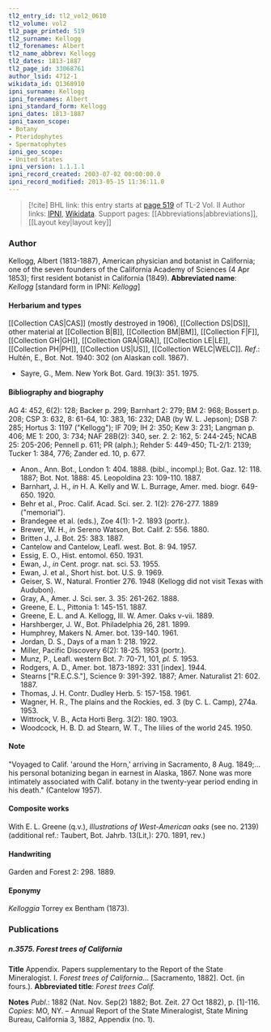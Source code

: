 ```yaml
---
tl2_entry_id: tl2_vol2_0610
tl2_volume: vol2
tl2_page_printed: 519
tl2_surname: Kellogg
tl2_forenames: Albert
tl2_name_abbrev: Kellogg
tl2_dates: 1813-1887
tl2_page_id: 33068761
author_lsid: 4712-1
wikidata_id: Q1368910
ipni_surname: Kellogg
ipni_forenames: Albert
ipni_standard_form: Kellogg
ipni_dates: 1813-1887
ipni_taxon_scope: 
- Botany
- Pteridophytes
- Spermatophytes
ipni_geo_scope: 
- United States
ipni_version: 1.1.1.1
ipni_record_created: 2003-07-02 00:00:00.0
ipni_record_modified: 2013-05-15 11:36:11.0
---
```


> [!cite] BHL link: this entry starts at [page 519](https://www.biodiversitylibrary.org/page/33068761) of TL-2 Vol. II
> Author links: [IPNI](https://www.ipni.org/a/4712-1), [Wikidata](https://www.wikidata.org/wiki/Q1368910). Support pages: [[Abbreviations|abbreviations]], [[Layout key|layout key]]

### Author

Kellogg, Albert (1813-1887), American physician and botanist in California; one of the seven founders of the California Academy of Sciences (4 Apr 1853); first resident botanist in California (1849). 
**Abbreviated name**: *Kellogg* \[standard form in IPNI: *Kellogg*\]

#### Herbarium and types

[[Collection CAS|CAS]] (mostly destroyed in 1906), [[Collection DS|DS]], other material at [[Collection B|B]], [[Collection BM|BM]], [[Collection F|F]], [[Collection GH|GH]], [[Collection GRA|GRA]], [[Collection LE|LE]], [[Collection PH|PH]], [[Collection US|US]], [[Collection WELC|WELC]].
*Ref*.: Hultén, E., Bot. Not. 1940: 302 (on Alaskan coll. 1867).
- Sayre, G., Mem. New York Bot. Gard. 19(3): 351. 1975.

#### Bibliography and biography

AG 4: 452, 6(2): 128; Backer p. 299; Barnhart 2: 279; BM 2: 968; Bossert p. 208; CSP 3: 632, 8: 61-64, 10: 383, 16: 232; DAB (by W. L. Jepson); DSB 7: 285; Hortus 3: 1197 ("Kellogg"); IF 709; IH 2: 350; Kew 3: 231; Langman p. 406; ME 1: 200, 3: 734; NAF 28B(2): 340, ser. 2. 2: 162, 5: 244-245; NCAB 25: 205-206; Pennell p. 611; PR (alph.); Rehder 5: 449-450; TL-2/1: 2139; Tucker 1: 384, 776; Zander ed. 10, p. 677.
- Anon., Ann. Bot., London 1: 404. 1888. (bibl., incompl.); Bot. Gaz. 12: 118. 1887; Bot. Not. 1888: 45. Leopoldina 23: 109-110. 1887.
- Barnhart, J. H., *in* H. A. Kelly and W. L. Burrage, Amer. med. biogr. 649-650. 1920.
- Behr et al., Proc. Calif. Acad. Sci. ser. 2. 1(2): 276-277. 1889 ("memorial").
- Brandegee et al. (eds.), Zoe 4(1): 1-2. 1893 (portr.).
- Brewer, W. H., *in* Sereno Watson, Bot. Calif. 2: 556. 1880.
- Britten J., J. Bot. 25: 383. 1887.
- Cantelow and Cantelow, Leafl. west. Bot. 8: 94. 1957.
- Essig, E. O., Hist. entomol. 650. 1931.
- Ewan, J., *in* Cent. progr. nat. sci. 53. 1955.
- Ewan, J. et al., Short hist. bot. U.S. 9. 1969.
- Geiser, S. W., Natural. Frontier 276. 1948 (Kellogg did not visit Texas with Audubon).
- Gray, A., Amer. J. Sci. ser. 3. 35: 261-262. 1888.
- Greene, E. L., Pittonia 1: 145-151. 1887.
- Greene, E. L. and A. Kellogg, Ill. W. Amer. Oaks v-vii. 1889.
- Harshberger, J. W., Bot. Philadelphia 26, 281. 1899.
- Humphrey, Makers N. Amer. bot. 139-140. 1961.
- Jordan, D. S., Days of a man 1: 218. 1922.
- Miller, Pacific Discovery 6(2): 18-25. 1953 (portr.).
- Munz, P., Leafl. western Bot. 7: 70-71, 101, *pl. 5.* 1953.
- Rodgers, A. D., Amer. bot. 1873-1892: 331 \[index\]. 1944.
- Stearns \["R.E.C.S."\], Science 9: 391-392. 1887; Amer. Naturalist 21: 602. 1887.
- Thomas, J. H. Contr. Dudley Herb. 5: 157-158. 1961.
- Wagner, H. R., The plains and the Rockies, ed. 3 (by C. L. Camp), 274a. 1953.
- Wittrock, V. B., Acta Horti Berg. 3(2): 180. 1903.
- Woodcock, H. B. D. ad Stearn, W. T., The lilies of the world 245. 1950.

#### Note

"Voyaged to Calif. 'around the Horn,' arriving in Sacramento, 8 Aug. 1849;... his personal botanizing began in earnest in Alaska, 1867. None was more intimately associated with Calif. botany in the twenty-year period ending in his death." (Cantelow 1957).

#### Composite works

With E. L. Greene (q.v.), *Illustrations of West-American oaks* (see no. 2139) (additional ref.: Taubert, Bot. Jahrb. 13(Lit,): 270. 1891, rev.)

#### Handwriting

Garden and Forest 2: 298. 1889.

#### Eponymy

*Kelloggia* Torrey ex Bentham (1873).

### Publications

##### n.3575. Forest trees of California

**Title**
Appendix. Papers supplementary to the Report of the State Mineralogist. I. *Forest trees of California*... \[Sacramento, 1882\]. Oct. (in fours.).
**Abbreviated title**: *Forest trees Calif.*

**Notes**
*Publ*.: 1882 (Nat. Nov. Sep(2) 1882; Bot. Zeit. 27 Oct 1882), p. \[1\]-116. *Copies*: MO, NY. – Annual Report of the State Mineralogist, State Mining Bureau, California 3, 1882, Appendix (no. 1).

